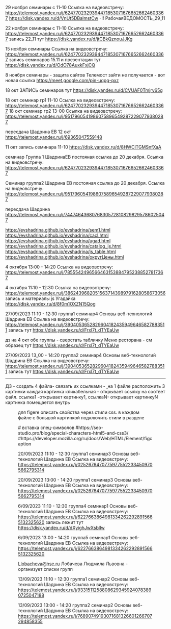 29 ноября семинары с 11-10 Ссылка на видеовстречу: https://telemost.yandex.ru/j/62477023293944718530716766526624603367
https://disk.yandex.ru/d/VnUt5DBalmstCw  -!! РабочаяВЕДОМОСТЬ_29_11

22 ноября семинары c 11-10 Ссылка на видеовстречу: https://telemost.yandex.ru/j/62477023293944718530716766526624603367
запись 22_11 тут https://disk.yandex.ru/d/jtCBkQznouJJKg

15 ноября семинары Ссылка на видеовстречу: https://telemost.yandex.ru/j/62477023293944718530716766526624603367
запись семинаров 15.11 и презентации тут https://disk.yandex.ru/d/OdO78AuxkFxjCQ

8 ноября семинары - защита сайтов
Телемост зайти не получается - вот новая ссылка https://meet.google.com/pin-uqpg-pxz


18 окт ЗАПИСЬ семинаров тут https://disk.yandex.ru/d/CVUAF0Tmjrv65g

18 окт семинар гр1 11-10 Ссылка на видеовстречу: https://telemost.yandex.ru/j/62477023293944718530716766526624603367
18 окт семинар гр2 13-00 Ссылка на видеовстречу: https://telemost.yandex.ru/j/95179605419860758965492872290779380287

пересдача Шадрина ЕВ 12 окт
https://telemost.yandex.ru/j/69365047559148

11 окт запись семинара 11-10 https://disk.yandex.ru/d/8HWClTGMSnfXaA

семинар Группа 1 ШадринаЕВ постояная ссылка до 20 декабря.
Ссылка на видеовстречу: https://telemost.yandex.ru/j/62477023293944718530716766526624603367

Семинар группа2 Шадрина ЕВ постояная ссылка до 20 декабря.
Ссылка на видеовстречу: https://telemost.yandex.ru/j/95179605419860758965492872290779380287

пересдача Шадрина
https://telemost.yandex.ru/j/74474643680768305728108298295786025047


https://evshadrina.github.io/evshadrina/sem1.html
https://evshadrina.github.io/evshadrina/cacl.html
https://evshadrina.github.io/evshadrina/ugad.html
https://evshadrina.github.io/evshadrina/catalog_js.html
https://evshadrina.github.io/evshadrina/js_table.html
https://evshadrina.github.io/evshadrina/округЦены.html


4 октября 13:00  - 14:20 
Ссылка на видеовстречу: https://telemost.yandex.ru/j/78555424965664631538847952388527817367



4 октября 11:10  - 12:30  Ссылка на видеовстречу: https://telemost.yandex.ru/j/38624396820515637143989791628058673056
запись и материалы js Угадайка https://disk.yandex.ru/d/8f0m1OXZN15Qog


27/09/2023 11:10  - 12:30 группа1 семинар4 Основы веб-технологий Шадрина ЕВ
Ссылка на видеовстречу: https://telemost.yandex.ru/j/39040536528296041824359496465827883511
запись тут https://disk.yandex.ru/d/FrxI7t_dTYEaUw

дз на 4 окт обе группы - сверстать табличку Меню ресторана - см образец тут https://disk.yandex.ru/d/FrxI7t_dTYEaUw


27/09/2023 13_00  - 14:20 группа2 семинар4 Основы веб-технологий Шадрина ЕВ
Ссылка на видеовстречу: https://telemost.yandex.ru/j/39040536528296041824359496465827883511
запись тут https://disk.yandex.ru/d/FrxI7t_dTYEaUw

_________________________________________________________
ДЗ - создать 4 файла- связать их ссылками - <a href="ph-1.html"> <img src="preview-1.jpg" alt=""> </a>
на 1 файле расположить 3 картинки
каждая картинка кликабельная  - открывает ссылку на соответ файл. ссылка1 -открывает картинку1, ссылкаN- открывает картинкуN
картинка помещается внутрь <figure>
 для figere описать свойства через стили css. в каждом файле с большой картинкой подключить стили в разделе <head>
  <link rel="stylesheet" href="catsstyle.css">
# вставка спец-символов
#https://seo-studio.pro/blog/special-characters-html5-and-css3/
#https://developer.mozilla.org/ru/docs/Web/HTML/Element/figcaption




20/09/2023 11:10  - 12:30 группа1 семинар3 Основы веб-технологий Шадрина ЕВ
Ссылка на видеовстречу: https://telemost.yandex.ru/j/02526764707759775522334509705662795314

20/09/2023 13:00  - 14:20 группа1 семинар3 Основы веб-технологий Шадрина ЕВ
Ссылка на видеовстречу: https://telemost.yandex.ru/j/02526764707759775522334509705662795314


6/09/2023 11:10  - 12:30 группа4 семинар1 Основы веб-технологий Шадрина ЕВ
Ссылка на видеовстречу: https://telemost.yandex.ru/j/62276638649813342622928915665132325620
запись лежит тут https://disk.yandex.ru/d/dXyighJwXsblIw

6/09/2023 13:00 - 14:20 группа5 семинар1 Основы веб-технологий Шадрина ЕВ
Ссылка на видеовстречу: https://telemost.yandex.ru/j/62276638649813342622928915665132325620

Llobacheva@hse.ru Лобачева Людмила Львовна - организует списки групп


13/09/2023 11:10  - 12:30 группа1 семинар2 Основы веб-технологий Шадрина ЕВ
Ссылка на видеовстречу: https://telemost.yandex.ru/j/93315112588086293459240783890725047188

13/09/2023 13:00  - 14:20 группа2 семинар2 Основы веб-технологий Шадрина ЕВ
Ссылка на видеовстречу: https://telemost.yandex.ru/j/76890749193071681326601266707294858355



